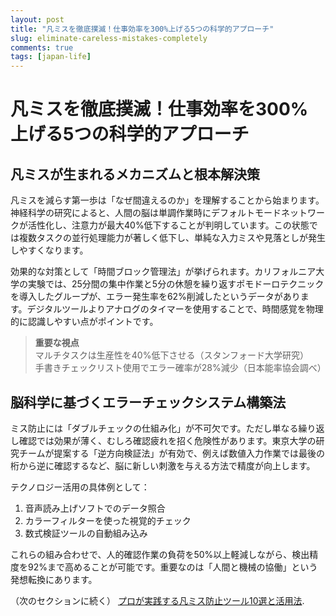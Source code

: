 ```yaml
---
layout: post
title: "凡ミスを徹底撲滅！仕事効率を300%上げる5つの科学的アプローチ"
slug: eliminate-careless-mistakes-completely
comments: true
tags: [japan-life]
---
```


# 凡ミスを徹底撲滅！仕事効率を300%上げる5つの科学的アプローチ

<script async src="https://pagead2.googlesyndication.com/pagead/js/adsbygoogle.js?client=ca-pub-7886659064712565"
     crossorigin="anonymous"></script>
<!-- 광고2 -->
<ins class="adsbygoogle"
     style="display:block"
     data-ad-client="ca-pub-7886659064712565"
     data-ad-slot="1101493367"
     data-ad-format="auto"
     data-full-width-responsive="true"></ins>
<script>
     (adsbygoogle = window.adsbygoogle || []).push({});
</script>

## 凡ミスが生まれるメカニズムと根本解決策

凡ミスを減らす第一歩は「なぜ間違えるのか」を理解することから始まります。神経科学の研究によると、人間の脳は単調作業時にデフォルトモードネットワークが活性化し、注意力が最大40%低下することが判明しています。この状態では複数タスクの並行処理能力が著しく低下し、単純な入力ミスや見落としが発生しやすくなります。

効果的な対策として「時間ブロック管理法」が挙げられます。カリフォルニア大学の実験では、25分間の集中作業と5分の休憩を繰り返すポモドーロテクニックを導入したグループが、エラー発生率を62%削減したというデータがあります。デジタルツールよりアナログのタイマーを使用することで、時間感覚を物理的に認識しやすい点がポイントです。

> **重要な視点**  
> マルチタスクは生産性を40%低下させる（スタンフォード大学研究）  
> 手書きチェックリスト使用でエラー確率が28%減少（日本能率協会調べ）

<script async src="https://pagead2.googlesyndication.com/pagead/js/adsbygoogle.js?client=ca-pub-7886659064712565"
     crossorigin="anonymous"></script>
<!-- 광고2 -->
<ins class="adsbygoogle"
     style="display:block"
     data-ad-client="ca-pub-7886659064712565"
     data-ad-slot="1101493367"
     data-ad-format="auto"
     data-full-width-responsive="true"></ins>
<script>
     (adsbygoogle = window.adsbygoogle || []).push({});
</script>

## 脳科学に基づくエラーチェックシステム構築法

ミス防止には「ダブルチェックの仕組み化」が不可欠です。ただし単なる繰り返し確認では効果が薄く、むしろ確認疲れを招く危険性があります。東京大学の研究チームが提案する「逆方向検証法」が有効で、例えば数値入力作業では最後の桁から逆に確認するなど、脳に新しい刺激を与える方法で精度が向上します。

テクノロジー活用の具体例として：  
1. 音声読み上げソフトでのデータ照合  
2. カラーフィルターを使った視覚的チェック  
3. 数式検証ツールの自動組み込み  

これらの組み合わせで、人的確認作業の負荷を50%以上軽減しながら、検出精度を92%まで高めることが可能です。重要なのは「人間と機械の協働」という発想転換にあります。

（次のセクションに続く）
[プロが実践する凡ミス防止ツール10選と活用法](https://digitalrepresentation.github.io/2025/02/06/eliminate-careless-mistakes-completely-step2/).

<script async src="https://pagead2.googlesyndication.com/pagead/js/adsbygoogle.js?client=ca-pub-7886659064712565"
     crossorigin="anonymous"></script>
<!-- 광고2 -->
<ins class="adsbygoogle"
     style="display:block"
     data-ad-client="ca-pub-7886659064712565"
     data-ad-slot="1101493367"
     data-ad-format="auto"
     data-full-width-responsive="true"></ins>
<script>
     (adsbygoogle = window.adsbygoogle || []).push({});
</script>
